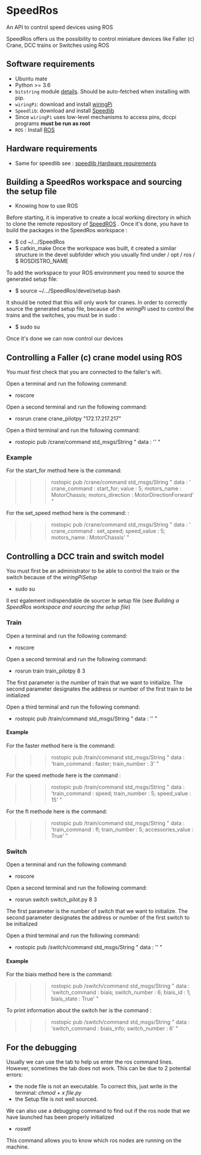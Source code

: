 # SpeedRos
An API to control speed devices using ROS

SpeedRos offers us the possibility to control miniature devices like Faller (c) Crane, DCC trains or Switches using ROS

Software requirements
---------------------
 * Ubuntu mate
 * Python >= 3.6
 * `bitstring` module [details](https://pypi.python.org/pypi/bitstring/3.1.3). Should be auto-fetched when installing with pip.
 * `wiringPi`: download and install [wiringPi](http://wiringpi.com/download-and-install/)
 * `Speedlib`: download and install [Speedlib](https://cristal-padrspeed.readthedocs.io/en/latest/documentation.html#installation)
 * Since `wiringPi` uses low-level mechanisms to access pins, dccpi programs **must be run as root**
 * `ROS` : Install [ROS](http://wiki.ros.org/ROS/Installation)


Hardware requirements
---------------------
 * Same for speedlib see : [speedlib Hardware requirements](https://cristal-padrspeed.readthedocs.io/en/latest/documentation.html#hardware-requirements)

Building a SpeedRos workspace and sourcing the setup file
-------------------------------------------------------
 * Knowing how to use ROS

Before starting, it is imperative to create a local working directory in which to clone the remote repository of [SpeedROS](https://github.com/CRIStAL-PADR/SpeedRos) .
Once it's done, you have to build the packages in the SpeedRos workspace :
 * $ cd ~/.../SpeedRos
 * $ catkin_make
Once the workspace was built, it created a similar structure in the devel subfolder which you usually find under / opt / ros / $ ROSDISTRO_NAME

To add the workspace to your ROS environment you need to source the generated setup file:
 * $ source ~/.../SpeedRos/devel/setup.bash

It should be noted that this will only work for cranes. In order to correctly source the generated setup file, because of the *wiringPi* used to control the trains and the switches, you must be in sudo :
 * $ sudo su

Once it's done we can now control our devices

## Controlling a Faller (c) crane model using ROS

You must first check that you are connected to the faller's wifi.

Open a terminal and run the following command: 
 * roscore

Open a second terminal and run the following command: 
 * rosrun crane crane_pilotpy "172.17.217.217"

Open a third terminal and run the following command: 
 * rostopic pub /crane/command std_msgs/String " data : '' "

### Example
For the start_for method here is the command:
 >>> rostopic pub /crane/command std_msgs/String " data : ' crane_command : start_for; value : 5; motors_name : MotorChassis; motors_direction : MotorDirectionForward' "

For the set_speed method here is the command: : 
 >>> rostopic pub /crane/command std_msgs/String " data : ' crane_command : set_speed; speed_value : 5; motors_name : MotorChassis' "

## Controlling a DCC train and switch model

You must first be an administrator to be able to control the train or the switch because of the *wiringPiSetup*
 * sudo su

Il est également indispendable de sourcer le setup file (see *Building a SpeedRos workspace and sourcing the setup file*)

### Train
Open a terminal and run the following command: 
 * roscore

Open a second terminal and run the following command: 
 * rosrun train train_pilotpy 8 3

The first parameter is the number of train that we want to initialize.
The second parameter designates the address or number of the first train to be initialized

Open a third terminal and run the following command: 
 * rostopic pub /train/command std_msgs/String " data : '' "

#### Example
For the faster method here is the command:
 >>> rostopic pub /train/command std_msgs/String " data : 'train_command : faster; train_number : 3' "

For the speed methode here is the command : 
 >>> rostopic pub /train/command std_msgs/String " data : 'train_command : speed; train_number : 5; speed_value : 15' "

For the fl methode here is the command:
 >>> rostopic pub /train/command std_msgs/String " data : 'train_command : fl; train_number : 5; accessories_value : True' "

### Switch
Open a terminal and run the following command: 
 * roscore

Open a second terminal and run the following command: 
 * rosrun switch switch_pilot.py 8 3

The first parameter is the number of switch that we want to initialize.
The second parameter designates the address or number of the first switch to be initialized

Open a third terminal and run the following command: 
 * rostopic pub /switch/command std_msgs/String " data : '' "

#### Example
For the biais method here is the command:
 >>> rostopic pub /switch/command std_msgs/String " data : 'switch_command : biais; switch_number : 6; biais_id : 1; biais_state : True' "

To print information about the switch her is the command : 
 >>> rostopic pub /switch/command std_msgs/String " data : 'switch_command : biais_info; switch_number : 6' "

## For the debugging
Usually we can use the tab to help us enter the ros command lines.
However, sometimes the tab does not work. This can be due to 2 potential errors:
* the node file is not an executable. To correct this, just write in the terminal: *chmod + x file.py*
* the Setup file is not well sourced.

We can also use a debugging command to find out if the ros node that we have launched has been properly initialized
* roswtf

This command allows you to know which ros nodes are running on the machine.


